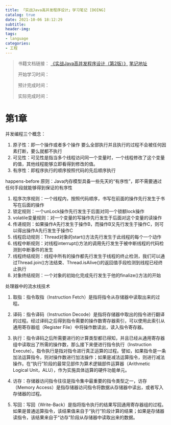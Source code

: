 ```yaml
---
title: 「实战Java高并发程序设计」学习笔记 [DOING]
catalog: true
date: 2021-10-06 18:12:29
subtitle:
header-img:
tags:
- language
categories:
- 工程
---
```


> 书籍文档链接：
> [《实战Java高并发程序设计（第2版）》](https://book.douban.com/subject/30358019/)
> [笔记地址](https://blog.csdn.net/chi_laughinggor/category_6664965.html)
> 
> 开始学习时间：
> 
> 预计完成时间：
> 
> 实际完成时间：

# 第1章

并发编程三个概念：

1. 原子性：即一个操作或者多个操作 要么全部执行并且执行的过程不会被任何因素打断，要么就都不执行
2. 可见性：可见性是指当多个线程访问同一个变量时，一个线程修改了这个变量的值，其他线程能够立即看得到修改的值。
3. 有序性：即程序执行的顺序按照代码的先后顺序执行

happens-before 原则：Java内存模型具备一些先天的“有序性”，即不需要通过任何手段就能够得到保证的有序性

1. 程序次序规则：一个线程内，按照代码顺序，书写在前面的操作先行发生于书写在后面的操作
2. 锁定规则：一个unLock操作先行发生于后面对同一个锁额lock操作
3. volatile变量规则：对一个变量的写操作先行发生于后面对这个变量的读操作
4. 传递规则：如果操作A先行发生于操作B，而操作B又先行发生于操作C，则可以得出操作A先行发生于操作C
5. 线程启动规则：Thread对象的start()方法先行发生于此线程的每个一个动作
6. 线程中断规则：对线程interrupt()方法的调用先行发生于被中断线程的代码检测到中断事件的发生
7. 线程终结规则：线程中所有的操作都先行发生于线程的终止检测，我们可以通过Thread.join()方法结束、Thread.isAlive()的返回值手段检测到线程已经终止执行
8. 对象终结规则：一个对象的初始化完成先行发生于他的finalize()方法的开始


处理器中的流水线技术

1. 取指：指令取指（Instruction Fetch）是指将指令从存储器中读取出来的过程。

2. 译码：指令译码（Instruction Decode）是指将存储器中取出的指令进行翻译的过程。经过译码之后得到指令需要的操作数寄存器索引，可以使用此索引从通用寄存器组（Register File）中将操作数读出，读入指令寄存器。

3. 执行：指令译码之后所需要进行的计算类型都已得知，并且已经从通用寄存器组中读取出了所需的操作数，那么接下来便进行指令执行（Instruction Execute）。指令执行是指对指令进行真正运算的过程。譬如，如果指令是一条加法运算指令，则对操作数进行加法操作；如果是减法运算指令，则进行减法操作。在“执行”阶段的最常见部件为算术逻辑部件运算器（Arithmetic Logical Unit，ALU），作为实施具体运算的硬件功能单元。

4. 访存：存储器访问指令往往是指令集中最重要的指令类型之一，访存（Memory Access）是指存储器访问指令将数据从存储器中读出，或者写入存储器的过程。

5. 写回：写回（Write-Back）是指将指令执行的结果写回通用寄存器组的过程。如果是普通运算指令，该结果值来自于“执行”阶段计算的结果；如果是存储器读指令，该结果来自于“访存”阶段从存储器中读取出来的数据。
